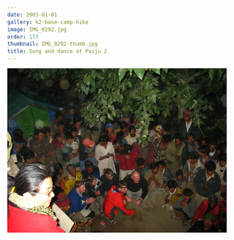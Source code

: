 ```yaml
---
date: 2003-01-01
gallery: k2-base-camp-hike
image: IMG_0292.jpg
order: 177
thumbnail: IMG_0292-thumb.jpg
title: Song and dance at Paiju 2
---
```


![Song and dance at Paiju 2](./IMG_0292.jpg)